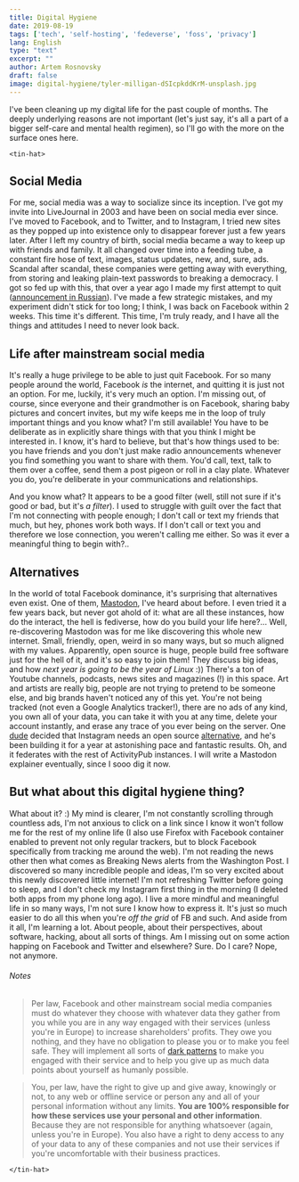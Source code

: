 ```yaml
---
title: Digital Hygiene
date: 2019-08-19
tags: ['tech', 'self-hosting', 'fedeverse', 'foss', 'privacy']
lang: English
type: "text"
excerpt: ""
author: Artem Rosnovsky
draft: false
image: digital-hygiene/tyler-milligan-dSIcpkddKrM-unsplash.jpg
---
```


I've been cleaning up my digital life for the past couple of months. The deeply underlying reasons are not important (let's just say, it's all a part of a bigger self-care and mental health regimen), so I'll go with the more on the surface ones here.

`<tin-hat>`

## Social Media

For me, social media was a way to socialize since its inception. I've got my invite into LiveJournal in 2003 and have been on social media ever since. I've moved to Facebook, and to Twitter, and to Instagram, I tried new sites as they popped up into existence only to disappear forever just a few years later. After I left my country of birth, social media became a way to keep up with friends and family. It all changed over time into a feeding tube, a constant fire hose of text, images, status updates, new, and, sure, ads. Scandal after scandal, these companies were getting away with everything, from storing and leaking plain-text passwords to breaking a democracy. I got so fed up with this, that over a year ago I made my first attempt to quit ([announcement in Russian](https://podtema.com/blog/2018/04/02/rosnovsky-park-second-coming/)). I've made a few strategic mistakes, and my experiment didn't stick for too long; I think, I was back on Facebook within 2 weeks. This time it's different. This time, I'm truly ready, and I have all the things and attitudes I need to never look back.

## Life after mainstream social media

It's really a huge privilege to be able to just quit Facebook. For so many people around the world, Facebook *is* the internet, and quitting it is just not an option. For me, luckily, it's very much an option. I'm missing out, of course, since everyone and their grandmother is on Facebook, sharing baby pictures and concert invites, but my wife keeps me in the loop of truly important things and you know what? I'm still available! You have to be deliberate as in explicitly share things with that you think I might be interested in. I know, it's hard to believe, but that's how things used to be: you have friends and you don't just make radio announcements whenever you find something you want to share with them. You'd call, text, talk to them over a coffee, send them a post pigeon or roll in a clay plate. Whatever you do, you're deliberate in your communications and relationships.

And you know what? It appears to be a good filter (well, still not sure if it's good or bad, but it's *a filter*). I used to struggle with guilt over the fact that I'm not connecting with people enough; I don't call or text my friends that much, but hey, phones work both ways. If I don't call or text you and therefore we lose connection, you weren't calling me either. So was it ever a meaningful thing to begin with?..

## Alternatives

In the world of total Facebook dominance, it's surprising that alternatives even exist. One of them, [Mastodon](https://www.joinmastodon.org/), I've heard about before. I even tried it a few years back, but never got ahold of it: what are all these instances, how do the interact, the hell is fediverse, how do you build your life here?... Well, re-discovering Mastodon was for me like discovering this whole new internet. Small, friendly, open, weird in so many ways, but so much aligned with my values. Apparently, open source is huge, people build free software just for the hell of it, and it's so easy to join them! They discuss big ideas, and how _next year is going to be the year of Linux_ :)) There's a ton of Youtube channels, podcasts, news sites and magazines (!) in this space. Art and artists are really big, people are not trying to pretend to be someone else, and big brands haven't noticed any of this yet. You're not being tracked (not even a Google Analytics tracker!), there are no ads of any kind, you own all of your data, you can take it with you at any time, delete your account instantly, and erase any trace of you ever being on the server. One [dude](https://mastodon.social/@dansup) decided that Instagram needs an open source [alternative](https://pixelfed.org), and he's been building it for a year at astonishing pace and fantastic results. Oh, and it federates with the rest of ActivityPub instances. I will write a Mastodon explainer eventually, since I sooo dig it now.

## But what about this digital hygiene thing?

What about it? :) My mind is clearer, I'm not constantly scrolling through countless ads, I'm not anxious to click on a link since I know it won't follow me for the rest of my online life (I also use Firefox with Facebook container enabled to prevent not only regular trackers, but to block Facebook specifically from tracking me around the web). I'm not reading the news other then what comes as Breaking News alerts from the Washington Post. I discovered so many incredible people and ideas, I'm so very excited about this newly discovered little internet! I'm not refreshing Twitter before going to sleep, and I don't check my Instagram first thing in the morning (I deleted both apps from my phone long ago). I live a more mindful and meaningful life in so many ways, I'm not sure I know how to express it. It's just so much easier to do all this when you're _off the grid_ of FB and such. And aside from it all, I'm learning a lot. About people, about their perspectives, about software, hacking, about all sorts of things. Am I missing out on some action happing on Facebook and Twitter and elsewhere? Sure. Do I care? Nope, not anymore.

###### Notes

> Per law, Facebook and other mainstream social media companies must do whatever they choose with whatever data they gather from you while you are in any way engaged with their services (unless you're in Europe) to increase shareholders' profits. They owe you nothing, and they have no obligation to please you or to make you feel safe. They will implement all sorts of [dark patterns](https://www.darkpatterns.org/) to make you engaged with their service and to help you give up as much data points about yourself as humanly possible.

> You, per law, have the right to give up and give away, knowingly or not, to any web or offline service or person any and all of your personal information without any limits. **You are 100% responsible for how these services use your personal and other information**. Because they are not responsible for anything whatsoever (again, unless you're in Europe). You also have a right to deny access to any of your data to any of these companies and not use their services if you're uncomfortable with their business practices.

`</tin-hat>`
